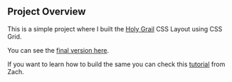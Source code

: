 ## Project Overview

This is a simple project where I built the [Holy Grail](<https://en.wikipedia.org/wiki/Holy_grail_(web_design)>) CSS Layout using CSS Grid.

You can see the [final version here](https://zachgoll.github.io/holy-grail-css-layout/).

If you want to learn how to build the same you can check this [tutorial](https://www.zachgollwitzer.com/posts/2021/fullstack-developer-series/11-css-grid-crash-course/) from Zach.
